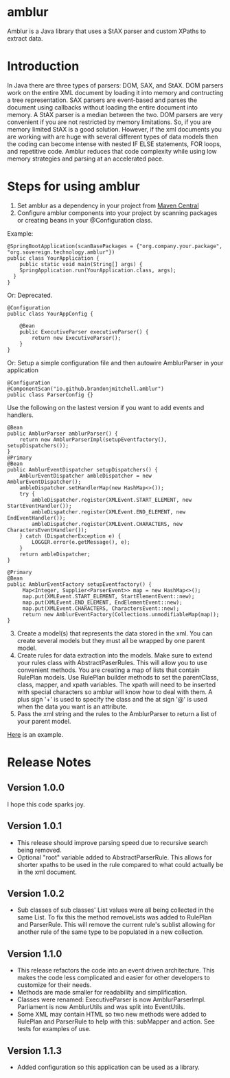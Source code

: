 # amblur
Amblur is a Java library that uses a StAX parser and custom XPaths to extract data.

# Introduction

In Java there are three types of parsers: DOM, SAX, and StAX. DOM parsers work on the entire XML document by loading it into memory and contructing a tree representation.  SAX parsers are event-based and parses the document using callbacks without loading the entire document into memory. A StAX parser is a median between the two.  DOM parsers are very convenient if you are not restricted by memory limitations. So, if you are memory limited StAX is a good solution.  However, if the xml documents you are working with are huge with several different types of data models then the coding can become intense with nested IF ELSE statements, FOR loops, and repetitive code.  Amblur reduces that code complexity while using low memory strategies and parsing at an accelerated pace.

# Steps for using amblur
1. Set amblur as a dependency in your project from [Maven Central](https://mvnrepository.com/artifact/io.github.brandonjmitchell/amblur)
2. Configure amblur components into your project by scanning packages or creating beans in your @Configuration class.

  Example:
    
    @SpringBootApplication(scanBasePackages = {"org.company.your.package", "org.sovereign.technology.amblur"})
    public class YourApplication {
	    public static void main(String[] args) {
        SpringApplication.run(YourApplication.class, args);
      }
    }
    
  Or:
    Deprecated.
    
    @Configuration
    public class YourAppConfig {

	    @Bean
	    public ExecutiveParser executiveParser() {
		    return new ExecutiveParser();
	    }
    }
    
  Or: Setup a simple configuration file and then autowire AmblurParser in your application
  
    @Configuration
    @ComponentScan("io.github.brandonjmitchell.amblur")
    public class ParserConfig {}
    
  Use the following on the lastest version if you want to add events and handlers.
   
	@Bean
	public AmblurParser amblurParser() {
		return new AmblurParserImpl(setupEventfactory(), setupDispatchers());
	}
	@Primary
	@Bean
	public AmblurEventDispatcher setupDispatchers() {
		AmblurEventDispatcher ambleDispatcher = new AmblurEventDispatcher();
		ambleDispatcher.setHandlerMap(new HashMap<>());
		try {
			ambleDispatcher.register(XMLEvent.START_ELEMENT, new StartEventHandler());
			ambleDispatcher.register(XMLEvent.END_ELEMENT, new EndEventHandler());
			ambleDispatcher.register(XMLEvent.CHARACTERS, new CharactersEventHandler());
		} catch (DispatcherException e) {
			LOGGER.error(e.getMessage(), e);
		}
		return ambleDispatcher;
	}
	
	@Primary
	@Bean
	public AmblurEventFactory setupEventfactory() {
		 Map<Integer, Supplier<ParserEvent>> map = new HashMap<>();
		 map.put(XMLEvent.START_ELEMENT, StartElementEvent::new);
		 map.put(XMLEvent.END_ELEMENT, EndElementEvent::new);
		 map.put(XMLEvent.CHARACTERS, CharactersEvent::new);
		 return new AmblurEventFactory(Collections.unmodifiableMap(map));
	}
	
3. Create a model(s) that represents the data stored in the xml.  You can create several models but they must all be wrapped by one parent model.
4. Create rules for data extraction into the models. Make sure to extend your rules class with AbstractPaserRules.  This will allow you to use convenient methods. You are creating a map of lists that contain RulePlan models. Use RulePlan builder methods to set the parentClass, class, mapper, and xpath variables. The xpath will need to be inserted with special characters so amblur will know how to deal with them. A plus sign '+' is used to specify the class and the at sign '@' is used when the data you want is an attribute.
5. Pass the xml string and the rules to the AmblurParser to return a list of your parent model.

[Here](https://github.com/BrandonJMitchell/amblur/tree/master/src/test) is an example.

# Release Notes

## Version 1.0.0

I hope this code sparks joy.

## Version 1.0.1

- This release should improve parsing speed due to recursive search being removed.
- Optional "root" variable added to AbstractParserRule. This allows for shorter xpaths to be used in the rule compared to what could actually be in the xml document.

## Version 1.0.2

- Sub classes of sub classes' List values were all being collected in the same List. To fix this the method removeLists was added to RulePlan and ParserRule. This will remove the current rule's sublist allowing for another rule of the same type to be populated in a new collection.

## Version 1.1.0

- This release refactors the code into an event driven architecture. This makes the code less complicated and easier for other developers to customize for their needs.
- Methods are made smaller for readability and simplification.
- Classes were renamed: ExecutiveParser is now AmblurParserImpl. Parliament is now AmblurUtils and was split into EventUtils.
- Some XML may contain HTML so two new methods were added to RulePlan and ParserRule to help with this: subMapper and action. See tests for examples of use.

## Version 1.1.3

- Added configuration so this application can be used as a library.
